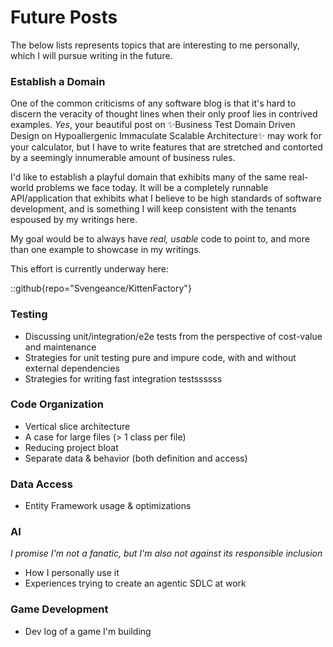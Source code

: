 # Future Posts
The below lists represents topics that are interesting to me personally, which I will pursue writing in the future.

### Establish a Domain
One of the common criticisms of any software blog is that it's hard to discern the veracity of thought lines when their only proof lies in contrived examples. _Yes_, your beautiful post on ✨Business Test Domain Driven Design on Hypoallergenic Immaculate Scalable Architecture✨ may work for your calculator, but I have to write features that are stretched and contorted by a seemingly innumerable amount of business rules.

I'd like to establish a playful domain that exhibits many of the same real-world problems we face today. It will be a completely runnable API/application that exhibits what I believe to be high standards of software development, and is something I will keep consistent with the tenants espoused by my writings here.

My goal would be to always have _real, usable_ code to point to, and more than one example to showcase in my writings.

This effort is currently underway here:

::github{repo="Svengeance/KittenFactory"}


### Testing
- Discussing unit/integration/e2e tests from the perspective of cost-value and maintenance
- Strategies for unit testing pure and impure code, with and without external dependencies
- Strategies for writing fast integration testssssss

### Code Organization
- Vertical slice architecture 
- A case for large files (> 1 class per file)
- Reducing project bloat
- Separate data & behavior (both definition and access)

### Data Access
- Entity Framework usage & optimizations

### AI
_I promise I'm not a fanatic, but I'm also not against its responsible inclusion_

- How I personally use it
- Experiences trying to create an agentic SDLC at work

### Game Development
- Dev log of a game I'm building
